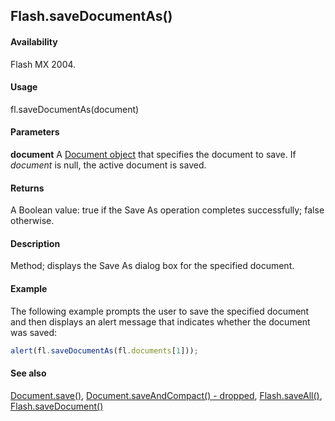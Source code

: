 ## Flash.saveDocumentAs()

#### Availability

Flash MX 2004.

#### Usage

fl.saveDocumentAs(document)

#### Parameters

**document** A [Document object](../Document_object/Document_summary.md) that specifies the document to save. If *document* is null, the active document is saved.

#### Returns

A Boolean value: true if the Save As operation completes successfully; false otherwise.

#### Description

Method; displays the Save As dialog box for the specified document.

#### Example

The following example prompts the user to save the specified document and then displays an alert message that indicates whether the document was saved:

```javascript
alert(fl.saveDocumentAs(fl.documents[1]));
```

#### See also

[Document.save()](../Document_object/Document370.md), [Document.saveAndCompact() - dropped](../Document_object/Document380.md), [Flash.saveAll()](../Flash_object_/Flash63.md), [Flash.saveDocument()](../Flash_object_/Flash64.md)
